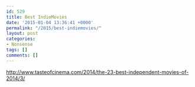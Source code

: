 ```yaml
---
id: 529
title: Best IndieMovies
date: '2015-01-04 13:36:41 +0000'
permalink: "/2015/best-indiemovies/"
layout: post
categories:
- Nonsense
tags: []
comments: []
---
```

<http://www.tasteofcinema.com/2014/the-23-best-independent-movies-of-2014/3/>